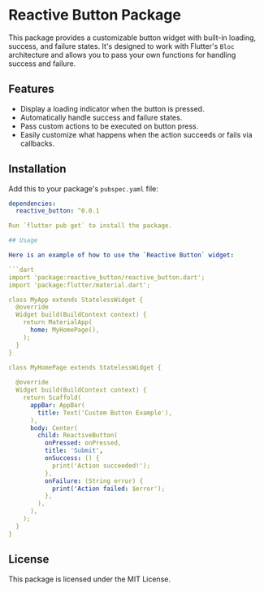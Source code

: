 # Reactive Button Package

This package provides a customizable button widget with built-in loading, success, and failure states. It's designed to work with Flutter's `Bloc` architecture and allows you to pass your own functions for handling success and failure.

## Features
- Display a loading indicator when the button is pressed.
- Automatically handle success and failure states.
- Pass custom actions to be executed on button press.
- Easily customize what happens when the action succeeds or fails via callbacks.

## Installation

Add this to your package's `pubspec.yaml` file:

```yaml
dependencies:
  reactive_button: ^0.0.1

Run `flutter pub get` to install the package.

## Usage

Here is an example of how to use the `Reactive Button` widget:

```dart
import 'package:reactive_button/reactive_button.dart';
import 'package:flutter/material.dart';

class MyApp extends StatelessWidget {
  @override
  Widget build(BuildContext context) {
    return MaterialApp(
      home: MyHomePage(),
    );
  }
}

class MyHomePage extends StatelessWidget {
  
  @override
  Widget build(BuildContext context) {
    return Scaffold(
      appBar: AppBar(
        title: Text('Custom Button Example'),
      ),
      body: Center(
        child: ReactiveButton(
          onPressed: onPressed,
          title: 'Submit',
          onSuccess: () {
            print('Action succeeded!');
          },
          onFailure: (String error) {
            print('Action failed: $error');
          },
        ),
      ),
    );
  }
}
```

## License

This package is licensed under the MIT License.  
